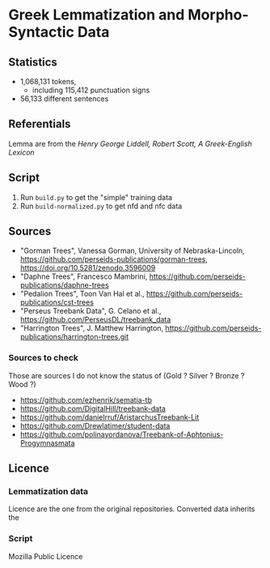 # Greek Lemmatization and Morpho-Syntactic Data

## Statistics

- 1,068,131 tokens,
	- including 115,412 punctuation signs
- 56,133 different sentences

## Referentials

Lemma are from the *Henry George Liddell, Robert Scott, A Greek-English Lexicon*

## Script

1. Run `build.py` to get the "simple" training data
2. Run `build-normalized.py` to get nfd and nfc data

## Sources

- "Gorman Trees", Vanessa Gorman, University of Nebraska-Lincoln, https://github.com/perseids-publications/gorman-trees, https://doi.org/10.5281/zenodo.3596009
- "Daphne Trees", Francesco Mambrini, https://github.com/perseids-publications/daphne-trees
- "Pedalion Trees", Toon Van Hal et al., https://github.com/perseids-publications/cst-trees
- "Perseus Treebank Data", G. Celano et al., https://github.com/PerseusDL/treebank_data
- "Harrington Trees", J. Matthew Harrington, https://github.com/perseids-publications/harrington-trees.git

### Sources to check

Those are sources I do not know the status of (Gold ? Silver ? Bronze ? Wood ?)

- https://github.com/ezhenrik/sematia-tb
- https://github.com/DigitalHill/treebank-data
- https://github.com/danielrruf/AristarchusTreebank-Lit
- https://github.com/Drewlatimer/student-data
- https://github.com/polinayordanova/Treebank-of-Aphtonius-Progymnasmata

## Licence

### Lemmatization data

Licence are the one from the original repositories. Converted data inherits the

### Script

Mozilla Public Licence